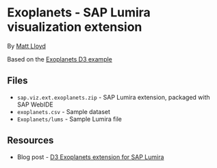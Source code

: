 Exoplanets - SAP Lumira visualization extension
=================================================

By [Matt Lloyd](http://scn.sap.com/people/matt.lloyd)

Based on the [Exoplanets D3 example](http://bl.ocks.org/mbostock/3007180)

Files
-----------
* `sap.viz.ext.exoplanets.zip` - SAP Lumira extension, packaged with SAP WebIDE
* `exoplanets.csv` - Sample dataset
* `Exoplanets/lums` - Sample Lumira file

Resources
-----------
* Blog post - [D3 Exoplanets extension for SAP Lumira](http://scn.sap.com/community/lumira/blog/2014/03/12/d3-exoplanets-extension-for-sap-lumira)